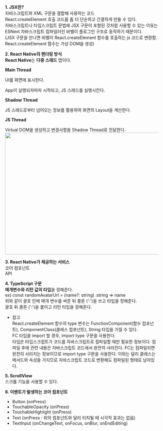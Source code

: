 **1. JSX란?**  
   자바스크립트와 XML 구문을 결합해 사용하는 코드  
   React.createElement 호출 코드를 좀 더 단순하고 간결하게 만들 수 있다.  
   자바스크립트나 타입스크립트 문법에 JSX 구문이 포함된 것처럼 사용할 수 있는 이유는 ESNext 자바스크립트 컴파일러인 바벨이 플로그인 구조로 동작하기 때문이다.  
   (JSX 구문을 만나면 바벨이 React.createElement 함수를 호출하는 js 코드로 변환함. React.createElement 함수는 가상 DOM을 생성)  

**2. React Native의 렌더링 방식**     
**React Native**는 **다중 스레드** 앱이다. 

**Main Thread** 

  UI를 화면에 표시한다.

  App이 실행되자마자 시작되고, JS 스레드를 실행시킨다.

**Shadow Thread**

  JS 스레드로부터 넘어오는 정보를 활용하여 화면의 Layout을 계산한다.

 **JS Thread**

  Virtual DOM을 생성하고 변경사항을 Shadow Thread로 전달한다.
  <img src='https://user-images.githubusercontent.com/17793440/133978549-555e577e-212f-4f30-98da-0b0ff6fee7b1.png' width=800px height=400px/> 

  
    
**3. React Native가 제공하는 서비스**   
   코어 컴포넌트  
   API 
    
**4. TypeScript 구문**   
   **매개변수와 리턴 값의 타입**을 정해준다.  
   ex) const randomAvatarUrl = (name?: string) :string => name  
   위와 같이 괄호 안에 매개 변수를 써준 뒤 콜론 (':')을 쓰고 타입을 정해준다.  
   괄호 뒤 콜론 (':')을 붙이고 리턴 타입을 정해준다.  

* 참고  
React.createElement 함수의 type 변수는 FunctionComponent(함수 컴포넌트), ComponentClass(클래스 컴포넌트), String 타입을 가질 수 있다.  
FC 타입을 import 할 경우, import type 구문을 사용한다.  
타입은 타입스크립트가 코드를 자바스크립트로 컴파일할 때만 필요한 정보이다. 컴파일 후에 관련 내용은 자바스크립트 코드에서 완전히 사라진다. FC는 컴파일되면 완전히 사라지는 정보이므로 import type 구문을 사용한다. 이와는 달리 클래스는 메서드와 속성을 가지므로 자바스크립트 코드로 변환해도 컴파일된 형태로 남아있다.   


**5.  ScrollView**   
   스크롤 기능을 사용할 수 있다.  
  
**6. 이벤트가 발생하는 코어 컴포넌트**   
   - Button (onPress) 
   - TouchableOpacity (onPress) 
   - TouchableHighlight (onPress) 
   - Text (onPress : 위의 컴포넌트와 달리 터치될 때 시각적 효과는 없음)  
   - TextInput (onChangeText, onFocus, onBlur, onEndEditing)   

 
